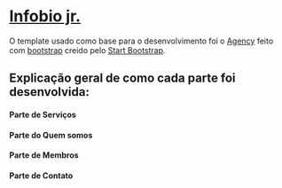 # [Infobio jr.](http://www.infobiojr.com.br)



O template usado como base para o desenvolvimento foi o [Agency](https://startbootstrap.com/template-overviews/agency/) feito com [bootstrap](http://getbootstrap.com/) creido pelo [Start Bootstrap](https://startbootstrap.com/).

## Explicação geral de como cada parte foi desenvolvida:
#### Parte de Serviços
#### Parte do Quem somos
#### Parte de Membros
#### Parte de Contato



